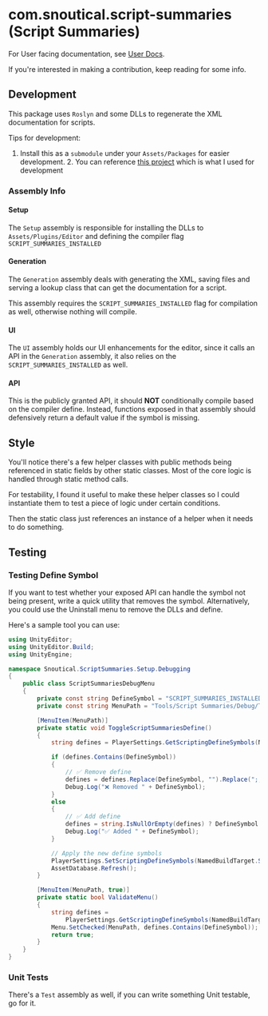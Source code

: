 ﻿# com.snoutical.script-summaries (Script Summaries)

For User facing documentation, see [User Docs](./Documentation~).

If you're interested in making a contribution, keep reading for some info.

## Development

This package uses `Roslyn` and some DLLs to regenerate the XML documentation for scripts.

Tips for development:

1. Install this as a `submodule` under your `Assets/Packages` for easier development.
    2. You can reference [this project](https://github.com/AnEmortalKid/ScriptSummariesDev) which is what I used for
       development

### Assembly Info

#### Setup

The `Setup` assembly is responsible for installing the DLLs to `Assets/Plugins/Editor`
and defining the compiler flag `SCRIPT_SUMMARIES_INSTALLED`

#### Generation

The `Generation` assembly deals with generating the XML, saving files and serving a lookup class
that can get the documentation for a script.

This assembly requires the `SCRIPT_SUMMARIES_INSTALLED` flag for compilation as well,
otherwise nothing will compile.

#### UI

The `UI` assembly holds our UI enhancements for the editor, since it calls an API in the `Generation`
assembly, it also relies on the `SCRIPT_SUMMARIES_INSTALLED` as well.

#### API

This is the publicly granted API, it should **NOT** conditionally compile based on the compiler define.
Instead, functions exposed in that assembly should defensively return a default value if the symbol is missing.


## Style

You'll notice there's a few helper classes with public methods being referenced in static fields
by other static classes. Most of the core logic is handled through static method calls.

For testability, I found it useful to make these helper classes so I could instantiate them to
test a piece of logic under certain conditions. 

Then the static class just references an instance of a helper when it needs to do something.

## Testing

### Testing Define Symbol 

If you want to test whether your exposed API can handle the symbol not being present,
write a quick utility that removes the symbol. Alternatively, you could use the Uninstall 
menu to remove the DLLs and define.

Here's a sample tool you can use:

```csharp
using UnityEditor;
using UnityEditor.Build;
using UnityEngine;

namespace Snoutical.ScriptSummaries.Setup.Debugging
{
    public class ScriptSummariesDebugMenu
    {
        private const string DefineSymbol = "SCRIPT_SUMMARIES_INSTALLED";
        private const string MenuPath = "Tools/Script Summaries/Debug/Toggle Installed Define";

        [MenuItem(MenuPath)]
        private static void ToggleScriptSummariesDefine()
        {
            string defines = PlayerSettings.GetScriptingDefineSymbols(NamedBuildTarget.Standalone);

            if (defines.Contains(DefineSymbol))
            {
                // ✅ Remove define
                defines = defines.Replace(DefineSymbol, "").Replace(";;", ";").Trim(';');
                Debug.Log("❌ Removed " + DefineSymbol);
            }
            else
            {
                // ✅ Add define
                defines = string.IsNullOrEmpty(defines) ? DefineSymbol : defines + ";" + DefineSymbol;
                Debug.Log("✅ Added " + DefineSymbol);
            }

            // Apply the new define symbols
            PlayerSettings.SetScriptingDefineSymbols(NamedBuildTarget.Standalone, defines);
            AssetDatabase.Refresh();
        }

        [MenuItem(MenuPath, true)]
        private static bool ValidateMenu()
        {
            string defines =
                PlayerSettings.GetScriptingDefineSymbols(NamedBuildTarget.Standalone);
            Menu.SetChecked(MenuPath, defines.Contains(DefineSymbol));
            return true;
        }
    }
}
```

### Unit Tests

There's a `Test` assembly as well, if you can write something Unit testable, go for it.

